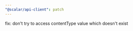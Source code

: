 ```yaml
---
"@scalar/api-client": patch
---
```


fix: don't try to access contentType value which doesn't exist
